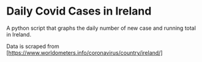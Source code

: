 # Daily Covid Cases in Ireland
A python script that graphs the daily number of new case and running total
in Ireland.

Data is scraped from [https://www.worldometers.info/coronavirus/country/ireland/]